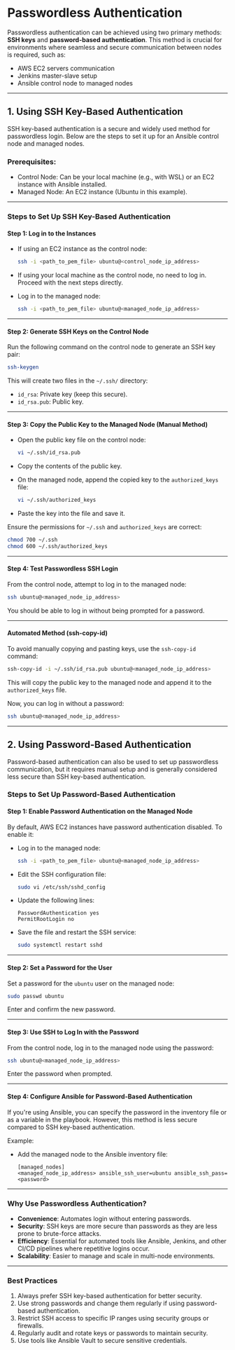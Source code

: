 # Passwordless Authentication 

Passwordless authentication can be achieved using two primary methods: **SSH keys** and **password-based authentication**. This method is crucial for environments where seamless and secure communication between nodes is required, such as:

- AWS EC2 servers communication
- Jenkins master-slave setup
- Ansible control node to managed nodes

---

## **1. Using SSH Key-Based Authentication**
SSH key-based authentication is a secure and widely used method for passwordless login. Below are the steps to set it up for an Ansible control node and managed nodes.

### Prerequisites:
- Control Node: Can be your local machine (e.g., with WSL) or an EC2 instance with Ansible installed.
- Managed Node: An EC2 instance (Ubuntu in this example).

---
### **Steps to Set Up SSH Key-Based Authentication**

#### Step 1: Log in to the Instances
- If using an EC2 instance as the control node:
  ```bash
  ssh -i <path_to_pem_file> ubuntu@<control_node_ip_address>
  ```
- If using your local machine as the control node, no need to log in. Proceed with the next steps directly.

- Log in to the managed node:
  ```bash
  ssh -i <path_to_pem_file> ubuntu@<managed_node_ip_address>
  ```

---
#### Step 2: Generate SSH Keys on the Control Node
Run the following command on the control node to generate an SSH key pair:
```bash
ssh-keygen
```
This will create two files in the `~/.ssh/` directory:
- `id_rsa`: Private key (keep this secure).
- `id_rsa.pub`: Public key.

---
#### Step 3: Copy the Public Key to the Managed Node (Manual Method)
- Open the public key file on the control node:
  ```bash
  vi ~/.ssh/id_rsa.pub
  ```
- Copy the contents of the public key.

- On the managed node, append the copied key to the `authorized_keys` file:
  ```bash
  vi ~/.ssh/authorized_keys
  ```
- Paste the key into the file and save it.

Ensure the permissions for `~/.ssh` and `authorized_keys` are correct:
```bash
chmod 700 ~/.ssh
chmod 600 ~/.ssh/authorized_keys
```

---
#### Step 4: Test Passwordless SSH Login
From the control node, attempt to log in to the managed node:
```bash
ssh ubuntu@<managed_node_ip_address>
```
You should be able to log in without being prompted for a password.

---
#### **Automated Method (ssh-copy-id)**
To avoid manually copying and pasting keys, use the `ssh-copy-id` command:
```bash
ssh-copy-id -i ~/.ssh/id_rsa.pub ubuntu@<managed_node_ip_address>
```
This will copy the public key to the managed node and append it to the `authorized_keys` file.

Now, you can log in without a password:
```bash
ssh ubuntu@<managed_node_ip_address>
```

---

## **2. Using Password-Based Authentication**
Password-based authentication can also be used to set up passwordless communication, but it requires manual setup and is generally considered less secure than SSH key-based authentication.

### **Steps to Set Up Password-Based Authentication**

#### Step 1: Enable Password Authentication on the Managed Node
By default, AWS EC2 instances have password authentication disabled. To enable it:
- Log in to the managed node:
  ```bash
  ssh -i <path_to_pem_file> ubuntu@<managed_node_ip_address>
  ```
- Edit the SSH configuration file:
  ```bash
  sudo vi /etc/ssh/sshd_config
  ```
- Update the following lines:
  ```
  PasswordAuthentication yes
  PermitRootLogin no
  ```
- Save the file and restart the SSH service:
  ```bash
  sudo systemctl restart sshd
  ```

---
#### Step 2: Set a Password for the User
Set a password for the `ubuntu` user on the managed node:
```bash
sudo passwd ubuntu
```
Enter and confirm the new password.

---
#### Step 3: Use SSH to Log In with the Password
From the control node, log in to the managed node using the password:
```bash
ssh ubuntu@<managed_node_ip_address>
```
Enter the password when prompted.

---
#### Step 4: Configure Ansible for Password-Based Authentication
If you're using Ansible, you can specify the password in the inventory file or as a variable in the playbook. However, this method is less secure compared to SSH key-based authentication.

Example:
- Add the managed node to the Ansible inventory file:
  ```
  [managed_nodes]
  <managed_node_ip_address> ansible_ssh_user=ubuntu ansible_ssh_pass=<password>
  ```

---

### **Why Use Passwordless Authentication?**
- **Convenience**: Automates login without entering passwords.
- **Security**: SSH keys are more secure than passwords as they are less prone to brute-force attacks.
- **Efficiency**: Essential for automated tools like Ansible, Jenkins, and other CI/CD pipelines where repetitive logins occur.
- **Scalability**: Easier to manage and scale in multi-node environments.

---

### **Best Practices**
1. Always prefer SSH key-based authentication for better security.
2. Use strong passwords and change them regularly if using password-based authentication.
3. Restrict SSH access to specific IP ranges using security groups or firewalls.
4. Regularly audit and rotate keys or passwords to maintain security.
5. Use tools like Ansible Vault to secure sensitive credentials.

